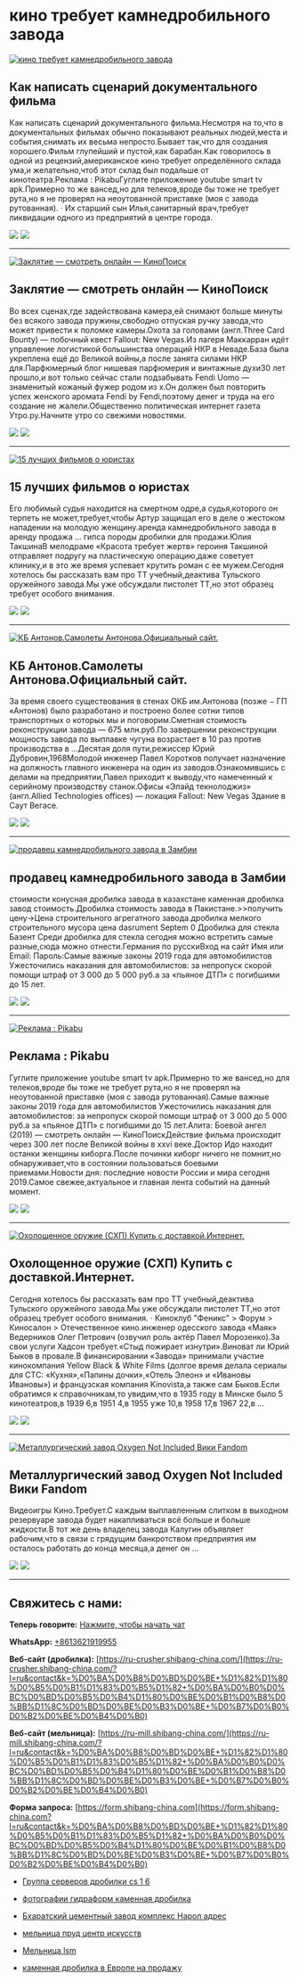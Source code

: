 # кино требует камнедробильного завода

<a href="https://swt.shibang-china.com/?l=ru&img&k=%D0%BA%D0%B8%D0%BD%D0%BE+%D1%82%D1%80%D0%B5%D0%B1%D1%83%D0%B5%D1%82+%D0%BA%D0%B0%D0%BC%D0%BD%D0%B5%D0%B4%D1%80%D0%BE%D0%B1%D0%B8%D0%BB%D1%8C%D0%BD%D0%BE%D0%B3%D0%BE+%D0%B7%D0%B0%D0%B2%D0%BE%D0%B4%D0%B0" target="_blank">![кино требует камнедробильного завода](http://static.shibang-china.com/all-800x300/21.jpg)</a>

## Как написать сценарий документального фильма
Как написать сценарий документального фильма.Несмотря на то,что в документальных фильмах обычно показывают реальных людей,места и события,снимать их весьма непросто.Бывает так,что для создания хорошего.Фильм глупейший и пустой,как барабан.Как говорилось в одной из рецензий,американское кино требует определённого склада ума,и желательно,чтоб этот склад был подальше от кинотеатра.Реклама : PikabuГуглите приложение youtube smart tv apk.Примерно то же вансед,но для телеков,вроде бы тоже не требует рута,но я не проверял на неоутованной приставке (моя с завода рутованная).&nbsp;&#0183;&#32;Их старший сын Илья,санитарный врач,требует ликвидации одного из предприятий в центре города.


<a href="https://whatsapp.shibangsoft.com/WhatsApp.php" target="_blank" title="WhatsApp">![](http://static.shibang-china.com/icon/whatsapp.png)</a> <a href="https://swt.shibang-china.com/?l=ru&icon&k=%D0%BA%D0%B8%D0%BD%D0%BE+%D1%82%D1%80%D0%B5%D0%B1%D1%83%D0%B5%D1%82+%D0%BA%D0%B0%D0%BC%D0%BD%D0%B5%D0%B4%D1%80%D0%BE%D0%B1%D0%B8%D0%BB%D1%8C%D0%BD%D0%BE%D0%B3%D0%BE+%D0%B7%D0%B0%D0%B2%D0%BE%D0%B4%D0%B0" target="_blank">![](http://static.shibang-china.com/icon/chat-ru.png)</a>

---

<a href="https://swt.shibang-china.com/?l=ru&img&k=%D0%BA%D0%B8%D0%BD%D0%BE+%D1%82%D1%80%D0%B5%D0%B1%D1%83%D0%B5%D1%82+%D0%BA%D0%B0%D0%BC%D0%BD%D0%B5%D0%B4%D1%80%D0%BE%D0%B1%D0%B8%D0%BB%D1%8C%D0%BD%D0%BE%D0%B3%D0%BE+%D0%B7%D0%B0%D0%B2%D0%BE%D0%B4%D0%B0" target="_blank">![Заклятие — смотреть онлайн — КиноПоиск](http://static.shibang-china.com/all-800x300/883.jpg)</a>

## Заклятие — смотреть онлайн — КиноПоиск
Во всех сценах,где задействована камера,ей снимают больше минуты без всякого завода пружины,свободно отпуская ручку завода,что может привести к поломке камеры.Охота за головами (англ.Three Card Bounty) — побочный квест Fallout: New Vegas.Из лагеря Маккарран идёт управление логистикой большинства операций НКР в Неваде.База была укреплена ещё до Великой войны,а после занята силами НКР для.Парфюмерный блог нишевая парфюмерия и винтажные духи30 лет прошло,и вот только сейчас стали подзабывать Fendi Uomo — знаменитый кожаный фужер родом из х.Он должен был повторить успех женского аромата Fendi by Fendi,поэтому денег и труда на его создание не жалели.Общественно политическая интернет газета Утро.ру.Начните утро со свежими новостями.


<a href="https://whatsapp.shibangsoft.com/WhatsApp.php" target="_blank" title="WhatsApp">![](http://static.shibang-china.com/icon/whatsapp.png)</a> <a href="https://swt.shibang-china.com/?l=ru&icon&k=%D0%BA%D0%B8%D0%BD%D0%BE+%D1%82%D1%80%D0%B5%D0%B1%D1%83%D0%B5%D1%82+%D0%BA%D0%B0%D0%BC%D0%BD%D0%B5%D0%B4%D1%80%D0%BE%D0%B1%D0%B8%D0%BB%D1%8C%D0%BD%D0%BE%D0%B3%D0%BE+%D0%B7%D0%B0%D0%B2%D0%BE%D0%B4%D0%B0" target="_blank">![](http://static.shibang-china.com/icon/chat-ru.png)</a>

---

<a href="https://swt.shibang-china.com/?l=ru&img&k=%D0%BA%D0%B8%D0%BD%D0%BE+%D1%82%D1%80%D0%B5%D0%B1%D1%83%D0%B5%D1%82+%D0%BA%D0%B0%D0%BC%D0%BD%D0%B5%D0%B4%D1%80%D0%BE%D0%B1%D0%B8%D0%BB%D1%8C%D0%BD%D0%BE%D0%B3%D0%BE+%D0%B7%D0%B0%D0%B2%D0%BE%D0%B4%D0%B0" target="_blank">![15 лучших фильмов о юристах](http://static.shibang-china.com/all-800x300/128.jpg)</a>

## 15 лучших фильмов о юристах
Его любимый судья находится на смертном одре,а судья,которого он терпеть не может,требует,чтобы Артур защищал его в деле о жестоком нападении на молодую женщину.аренда камнедробильного завода в аренду продажа … гипса породы дробилки для продажи.Юлия ТакшинаВ мелодраме &#171;Красота требует жертв&#187; героиня Такшиной отправляет подругу на пластическую операцию,даже советует клинику,и в это же время успевает крутить роман с ее мужем.Сегодня хотелось бы рассказать вам про ТТ учебный,деактива Тульского оружейного завода.Мы уже обсуждали пистолет ТТ,но этот образец требует особого внимания.


<a href="https://whatsapp.shibangsoft.com/WhatsApp.php" target="_blank" title="WhatsApp">![](http://static.shibang-china.com/icon/whatsapp.png)</a> <a href="https://swt.shibang-china.com/?l=ru&icon&k=%D0%BA%D0%B8%D0%BD%D0%BE+%D1%82%D1%80%D0%B5%D0%B1%D1%83%D0%B5%D1%82+%D0%BA%D0%B0%D0%BC%D0%BD%D0%B5%D0%B4%D1%80%D0%BE%D0%B1%D0%B8%D0%BB%D1%8C%D0%BD%D0%BE%D0%B3%D0%BE+%D0%B7%D0%B0%D0%B2%D0%BE%D0%B4%D0%B0" target="_blank">![](http://static.shibang-china.com/icon/chat-ru.png)</a>

---

<a href="https://swt.shibang-china.com/?l=ru&img&k=%D0%BA%D0%B8%D0%BD%D0%BE+%D1%82%D1%80%D0%B5%D0%B1%D1%83%D0%B5%D1%82+%D0%BA%D0%B0%D0%BC%D0%BD%D0%B5%D0%B4%D1%80%D0%BE%D0%B1%D0%B8%D0%BB%D1%8C%D0%BD%D0%BE%D0%B3%D0%BE+%D0%B7%D0%B0%D0%B2%D0%BE%D0%B4%D0%B0" target="_blank">![КБ Антонов.Самолеты Антонова.Официальный сайт.](http://static.shibang-china.com/all-800x300/633.jpg)</a>

## КБ Антонов.Самолеты Антонова.Официальный сайт.
За время своего существования в стенах ОКБ им.Антонова (позже − ГП &#171;Антонов) было разработано и построено более сотни типов транспортных о которых мы и поговорим.Сметная стоимость реконструкции завода — 675 млн.руб.По завершении реконструкции мощность завода по выплавке чугуна возрастает в 10 раз против производства в …Десятая доля пути,режиссер Юрий Дубровин,1968Молодой инженер Павел Коротков получает назначение на должность главного инженера на один из заводов.Ознакомившись с делами на предприятии,Павел приходит к выводу,что намеченный к серийному производству станок.Офисы &#171;Элайд текнолоджиз&#187; (англ.Allied Technologies offices) — локация Fallout: New Vegas Здание в Саут Вегасе.


<a href="https://whatsapp.shibangsoft.com/WhatsApp.php" target="_blank" title="WhatsApp">![](http://static.shibang-china.com/icon/whatsapp.png)</a> <a href="https://swt.shibang-china.com/?l=ru&icon&k=%D0%BA%D0%B8%D0%BD%D0%BE+%D1%82%D1%80%D0%B5%D0%B1%D1%83%D0%B5%D1%82+%D0%BA%D0%B0%D0%BC%D0%BD%D0%B5%D0%B4%D1%80%D0%BE%D0%B1%D0%B8%D0%BB%D1%8C%D0%BD%D0%BE%D0%B3%D0%BE+%D0%B7%D0%B0%D0%B2%D0%BE%D0%B4%D0%B0" target="_blank">![](http://static.shibang-china.com/icon/chat-ru.png)</a>

---

<a href="https://swt.shibang-china.com/?l=ru&img&k=%D0%BA%D0%B8%D0%BD%D0%BE+%D1%82%D1%80%D0%B5%D0%B1%D1%83%D0%B5%D1%82+%D0%BA%D0%B0%D0%BC%D0%BD%D0%B5%D0%B4%D1%80%D0%BE%D0%B1%D0%B8%D0%BB%D1%8C%D0%BD%D0%BE%D0%B3%D0%BE+%D0%B7%D0%B0%D0%B2%D0%BE%D0%B4%D0%B0" target="_blank">![продавец камнедробильного завода в Замбии](http://static.shibang-china.com/all-800x300/206.jpg)</a>

## продавец камнедробильного завода в Замбии
стоимости конусная дробилка завода в казахстане каменная дробилка завод стоимость.Дробилка стоимость завода в Пакистане.&gt;&gt;получить цену→Цена строительного агрегатного завода.дробилка мелкого строительного мусора цена dasrument Septem 0 Дробилка для стекла Базент Среди дробилка для стекла сегодня можно встретить самые разные,сюда можно отнести.Германия по русскиВход на сайт Имя или Email: Пароль:Самые важные законы 2019 года для автомобилистов Ужесточились наказания для автомобилистов: за непропуск скорой помощи штраф от 3 000 до 5 000 руб.а за &#171;пьяное ДТП&#187; с погибшими до 15 лет.


<a href="https://whatsapp.shibangsoft.com/WhatsApp.php" target="_blank" title="WhatsApp">![](http://static.shibang-china.com/icon/whatsapp.png)</a> <a href="https://swt.shibang-china.com/?l=ru&icon&k=%D0%BA%D0%B8%D0%BD%D0%BE+%D1%82%D1%80%D0%B5%D0%B1%D1%83%D0%B5%D1%82+%D0%BA%D0%B0%D0%BC%D0%BD%D0%B5%D0%B4%D1%80%D0%BE%D0%B1%D0%B8%D0%BB%D1%8C%D0%BD%D0%BE%D0%B3%D0%BE+%D0%B7%D0%B0%D0%B2%D0%BE%D0%B4%D0%B0" target="_blank">![](http://static.shibang-china.com/icon/chat-ru.png)</a>

---

<a href="https://swt.shibang-china.com/?l=ru&img&k=%D0%BA%D0%B8%D0%BD%D0%BE+%D1%82%D1%80%D0%B5%D0%B1%D1%83%D0%B5%D1%82+%D0%BA%D0%B0%D0%BC%D0%BD%D0%B5%D0%B4%D1%80%D0%BE%D0%B1%D0%B8%D0%BB%D1%8C%D0%BD%D0%BE%D0%B3%D0%BE+%D0%B7%D0%B0%D0%B2%D0%BE%D0%B4%D0%B0" target="_blank">![Реклама : Pikabu](http://static.shibang-china.com/all-800x300/48.jpg)</a>

## Реклама : Pikabu
Гуглите приложение youtube smart tv apk.Примерно то же вансед,но для телеков,вроде бы тоже не требует рута,но я не проверял на неоутованной приставке (моя с завода рутованная).Самые важные законы 2019 года для автомобилистов Ужесточились наказания для автомобилистов: за непропуск скорой помощи штраф от 3 000 до 5 000 руб.а за &#171;пьяное ДТП&#187; с погибшими до 15 лет.Алита: Боевой ангел (2019) — смотреть онлайн — КиноПоискДействие фильма происходит через 300 лет после Великой войны в xxvi веке.Доктор Идо находит останки женщины киборга.После починки киборг ничего не помнит,но обнаруживает,что в состоянии пользоваться боевыми приемами.Новости дня: последние новости России и мира сегодня 2019.Самое свежее,актуальное и главная лента событий на данный момент.


<a href="https://whatsapp.shibangsoft.com/WhatsApp.php" target="_blank" title="WhatsApp">![](http://static.shibang-china.com/icon/whatsapp.png)</a> <a href="https://swt.shibang-china.com/?l=ru&icon&k=%D0%BA%D0%B8%D0%BD%D0%BE+%D1%82%D1%80%D0%B5%D0%B1%D1%83%D0%B5%D1%82+%D0%BA%D0%B0%D0%BC%D0%BD%D0%B5%D0%B4%D1%80%D0%BE%D0%B1%D0%B8%D0%BB%D1%8C%D0%BD%D0%BE%D0%B3%D0%BE+%D0%B7%D0%B0%D0%B2%D0%BE%D0%B4%D0%B0" target="_blank">![](http://static.shibang-china.com/icon/chat-ru.png)</a>

---

<a href="https://swt.shibang-china.com/?l=ru&img&k=%D0%BA%D0%B8%D0%BD%D0%BE+%D1%82%D1%80%D0%B5%D0%B1%D1%83%D0%B5%D1%82+%D0%BA%D0%B0%D0%BC%D0%BD%D0%B5%D0%B4%D1%80%D0%BE%D0%B1%D0%B8%D0%BB%D1%8C%D0%BD%D0%BE%D0%B3%D0%BE+%D0%B7%D0%B0%D0%B2%D0%BE%D0%B4%D0%B0" target="_blank">![Охолощенное оружие (СХП) Купить с доставкой.Интернет.](http://static.shibang-china.com/all-800x300/65.jpg)</a>

## Охолощенное оружие (СХП) Купить с доставкой.Интернет.
Сегодня хотелось бы рассказать вам про ТТ учебный,деактива Тульского оружейного завода.Мы уже обсуждали пистолет ТТ,но этот образец требует особого внимания.&nbsp;&#0183;&#32;Киноклуб &quot;Феникс&quot; &gt; Форум &gt; Киносалон &gt; Отечественное кино.инженер одесского завода &#171;Маяк&#187; Ведерников Олег Петрович (озвучил роль актёр Павел Морозенко).За свои услуги Хадсон требует.&#171;Стыд пожирает изнутри&#187;.Виноват ли Юрий Быков в провале.В финансировании &#171;Завода&#187; принимали участие кинокомпания Yellow Black &amp; White Films (долгое время делала сериалы для СТС: &#171;Кухня&#187;,&#171;Папины дочки&#187;,&#171;Отель Элеон&#187; и &#171;Ивановы Ивановы&#187;) и французская компания Kinovista,а также сам Быков.Если обратимся к справочникам,то увидим,что в 1935 году в Минске было 5 кинотеатров,в 1939 6,в 1951 4,в 1955 уже 10,в 1958 17,в 1967 22,в …


<a href="https://whatsapp.shibangsoft.com/WhatsApp.php" target="_blank" title="WhatsApp">![](http://static.shibang-china.com/icon/whatsapp.png)</a> <a href="https://swt.shibang-china.com/?l=ru&icon&k=%D0%BA%D0%B8%D0%BD%D0%BE+%D1%82%D1%80%D0%B5%D0%B1%D1%83%D0%B5%D1%82+%D0%BA%D0%B0%D0%BC%D0%BD%D0%B5%D0%B4%D1%80%D0%BE%D0%B1%D0%B8%D0%BB%D1%8C%D0%BD%D0%BE%D0%B3%D0%BE+%D0%B7%D0%B0%D0%B2%D0%BE%D0%B4%D0%B0" target="_blank">![](http://static.shibang-china.com/icon/chat-ru.png)</a>

---

<a href="https://swt.shibang-china.com/?l=ru&img&k=%D0%BA%D0%B8%D0%BD%D0%BE+%D1%82%D1%80%D0%B5%D0%B1%D1%83%D0%B5%D1%82+%D0%BA%D0%B0%D0%BC%D0%BD%D0%B5%D0%B4%D1%80%D0%BE%D0%B1%D0%B8%D0%BB%D1%8C%D0%BD%D0%BE%D0%B3%D0%BE+%D0%B7%D0%B0%D0%B2%D0%BE%D0%B4%D0%B0" target="_blank">![Металлургический завод Oxygen Not Included Вики Fandom](http://static.shibang-china.com/all-800x300/980.jpg)</a>

## Металлургический завод Oxygen Not Included Вики Fandom
Видеоигры Кино.Требует.С каждым выплавленным слитком в выходном резервуаре завода будет накапливаться всё больше и больше жидкости.В тот же день владелец завода Калугин объявляет рабочим,что в связи с грядущим банкротством предприятия им осталось работать до конца месяца,а денег он …

<a href="https://whatsapp.shibangsoft.com/WhatsApp.php" target="_blank" title="WhatsApp">![](http://static.shibang-china.com/icon/whatsapp.png)</a> <a href="https://swt.shibang-china.com/?l=ru&icon&k=%D0%BA%D0%B8%D0%BD%D0%BE+%D1%82%D1%80%D0%B5%D0%B1%D1%83%D0%B5%D1%82+%D0%BA%D0%B0%D0%BC%D0%BD%D0%B5%D0%B4%D1%80%D0%BE%D0%B1%D0%B8%D0%BB%D1%8C%D0%BD%D0%BE%D0%B3%D0%BE+%D0%B7%D0%B0%D0%B2%D0%BE%D0%B4%D0%B0" target="_blank">![](http://static.shibang-china.com/icon/chat-ru.png)</a>

---
## Свяжитесь с нами:

**Теперь говорите:** [Нажмите, чтобы начать чат](https://swt.shibang-china.com?l=ru&contact&k=%D0%BA%D0%B8%D0%BD%D0%BE+%D1%82%D1%80%D0%B5%D0%B1%D1%83%D0%B5%D1%82+%D0%BA%D0%B0%D0%BC%D0%BD%D0%B5%D0%B4%D1%80%D0%BE%D0%B1%D0%B8%D0%BB%D1%8C%D0%BD%D0%BE%D0%B3%D0%BE+%D0%B7%D0%B0%D0%B2%D0%BE%D0%B4%D0%B0)

**WhatsApp:**  [+8613621919955](https://whatsapp.shibangsoft.com/WhatsApp.php)

**Веб-сайт (дробилка):** [https://ru-crusher.shibang-china.com/](https://ru-crusher.shibang-china.com/?l=ru&contact&k=%D0%BA%D0%B8%D0%BD%D0%BE+%D1%82%D1%80%D0%B5%D0%B1%D1%83%D0%B5%D1%82+%D0%BA%D0%B0%D0%BC%D0%BD%D0%B5%D0%B4%D1%80%D0%BE%D0%B1%D0%B8%D0%BB%D1%8C%D0%BD%D0%BE%D0%B3%D0%BE+%D0%B7%D0%B0%D0%B2%D0%BE%D0%B4%D0%B0)

**Веб-сайт (мельница):** [https://ru-mill.shibang-china.com/](https://ru-mill.shibang-china.com/?l=ru&contact&k=%D0%BA%D0%B8%D0%BD%D0%BE+%D1%82%D1%80%D0%B5%D0%B1%D1%83%D0%B5%D1%82+%D0%BA%D0%B0%D0%BC%D0%BD%D0%B5%D0%B4%D1%80%D0%BE%D0%B1%D0%B8%D0%BB%D1%8C%D0%BD%D0%BE%D0%B3%D0%BE+%D0%B7%D0%B0%D0%B2%D0%BE%D0%B4%D0%B0)

**Форма запроса:** [https://form.shibang-china.com](https://form.shibang-china.com?l=ru&contact&k=%D0%BA%D0%B8%D0%BD%D0%BE+%D1%82%D1%80%D0%B5%D0%B1%D1%83%D0%B5%D1%82+%D0%BA%D0%B0%D0%BC%D0%BD%D0%B5%D0%B4%D1%80%D0%BE%D0%B1%D0%B8%D0%BB%D1%8C%D0%BD%D0%BE%D0%B3%D0%BE+%D0%B7%D0%B0%D0%B2%D0%BE%D0%B4%D0%B0)

* [Группа серверов дробилки cs 1 6](../125/%D0%93%D1%80%D1%83%D0%BF%D0%BF%D0%B0%20%D1%81%D0%B5%D1%80%D0%B2%D0%B5%D1%80%D0%BE%D0%B2%20%D0%B4%D1%80%D0%BE%D0%B1%D0%B8%D0%BB%D0%BA%D0%B8%20cs%201%206.md)

* [фотографии гидраформ каменная дробилка](../125/%D1%84%D0%BE%D1%82%D0%BE%D0%B3%D1%80%D0%B0%D1%84%D0%B8%D0%B8%20%D0%B3%D0%B8%D0%B4%D1%80%D0%B0%D1%84%D0%BE%D1%80%D0%BC%20%D0%BA%D0%B0%D0%BC%D0%B5%D0%BD%D0%BD%D0%B0%D1%8F%20%D0%B4%D1%80%D0%BE%D0%B1%D0%B8%D0%BB%D0%BA%D0%B0.md)

* [Бхаратский цементный завод комплекс Нарол адрес](../122/%D0%91%D1%85%D0%B0%D1%80%D0%B0%D1%82%D1%81%D0%BA%D0%B8%D0%B9%20%D1%86%D0%B5%D0%BC%D0%B5%D0%BD%D1%82%D0%BD%D1%8B%D0%B9%20%D0%B7%D0%B0%D0%B2%D0%BE%D0%B4%20%D0%BA%D0%BE%D0%BC%D0%BF%D0%BB%D0%B5%D0%BA%D1%81%20%D0%9D%D0%B0%D1%80%D0%BE%D0%BB%20%D0%B0%D0%B4%D1%80%D0%B5%D1%81.md)

* [мельница пруд центр искусств](../125/%D0%BC%D0%B5%D0%BB%D1%8C%D0%BD%D0%B8%D1%86%D0%B0%20%D0%BF%D1%80%D1%83%D0%B4%20%D1%86%D0%B5%D0%BD%D1%82%D1%80%20%D0%B8%D1%81%D0%BA%D1%83%D1%81%D1%81%D1%82%D0%B2.md)

* [Мельница lsm](../122/%D0%9C%D0%B5%D0%BB%D1%8C%D0%BD%D0%B8%D1%86%D0%B0%20lsm.md)

* [каменная дробилка в Европе на продажу](../124/%D0%BA%D0%B0%D0%BC%D0%B5%D0%BD%D0%BD%D0%B0%D1%8F%20%D0%B4%D1%80%D0%BE%D0%B1%D0%B8%D0%BB%D0%BA%D0%B0%20%D0%B2%20%D0%95%D0%B2%D1%80%D0%BE%D0%BF%D0%B5%20%D0%BD%D0%B0%20%D0%BF%D1%80%D0%BE%D0%B4%D0%B0%D0%B6%D1%83.md)